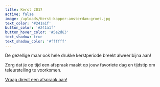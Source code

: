 ```yaml
---
title: Kerst 2017
active: false
image: /uploads/Kerst-kapper-amsterdam-groet.jpg
text_color: '#241a1f'
button_color: '#241a1f'
button_hover_color: '#5e2d83'
text_shadow: true
text_shadow_color: '#ffffff'
---
```



De gezellige maar ook hele drukke kerstperiode breekt alweer bijna aan!

Zorg dat je op tijd een afspraak maakt op jouw favoriete dag en tijdstip om teleurstelling te voorkomen.

[Vraag direct een afspraak aan!](http://www.koffijberg.nl/contact/)
